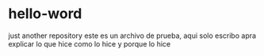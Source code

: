 # hello-word
just another repository
este es un archivo de prueba, aqui solo escribo apra explicar lo que hice como lo hice y porque lo hice
